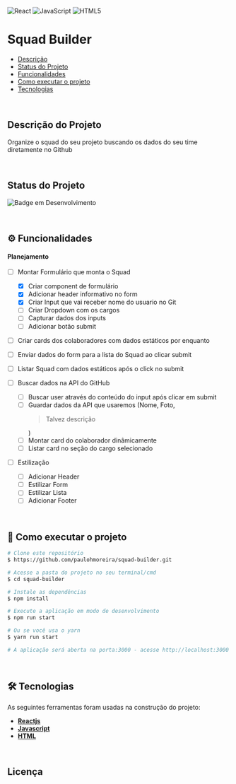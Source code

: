 ![React](https://img.shields.io/badge/react-%2320232a.svg?style=for-the-badge&logo=react&logoColor=%2361DAFB)
![JavaScript](https://img.shields.io/badge/javascript-%23323330.svg?style=for-the-badge&logo=javascript&logoColor=%23F7DF1E)
![HTML5](https://img.shields.io/badge/html5-%23E34F26.svg?style=for-the-badge&logo=html5&logoColor=white)

# Squad Builder

- [Descrição](#descrição-do-projeto)
- [Status do Projeto](#status-do-projeto)
- [Funcionalidades](#⚙️-funcionalidades)
- [Como executar o projeto](#🚀-como-executar-o-projeto)
- [Tecnologias](#🛠-tecnologias)

<br>

## Descrição do Projeto

Organize o squad do seu projeto buscando os dados do seu time diretamente no Github

<br>

## Status do Projeto

![Badge em Desenvolvimento](http://img.shields.io/static/v1?label=STATUS&message=EM%20DESENVOLVIMENTO&color=GREEN&style=for-the-badge)

<br>

## ⚙️ Funcionalidades

#### Planejamento

- [ ] Montar Formulário que monta o Squad

  - [x] Criar component de formulário
  - [x] Adicionar header informativo no form
  - [x] Criar Input que vai receber nome do usuario no Git
  - [ ] Criar Dropdown com os cargos
  - [ ] Capturar dados dos inputs
  - [ ] Adicionar botão submit

- [ ] Criar cards dos colaboradores com dados estáticos por enquanto
- [ ] Enviar dados do form para a lista do Squad ao clicar submit
- [ ] Listar Squad com dados estáticos após o click no submit

- [ ] Buscar dados na API do GitHub

  - [ ] Buscar user através do conteúdo do input após clicar em submit
  - [ ] Guardar dados da API que usaremos (Nome, Foto, <blockquote>Talvez descrição</blockquote>)
  - [ ] Montar card do colaborador dinâmicamente
  - [ ] Listar card no seção do cargo selecionado

- [ ] Estilização
  - [ ] Adicionar Header
  - [ ] Estilizar Form
  - [ ] Estilizar Lista
  - [ ] Adicionar Footer

<br>

## 🚀 Como executar o projeto

```bash
# Clone este repositório
$ https://github.com/paulohmoreira/squad-builder.git

# Acesse a pasta do projeto no seu terminal/cmd
$ cd squad-builder

# Instale as dependências
$ npm install

# Execute a aplicação em modo de desenvolvimento
$ npm run start

# Ou se você usa o yarn
$ yarn run start

# A aplicação será aberta na porta:3000 - acesse http://localhost:3000
```

<br>

## 🛠 Tecnologias

As seguintes ferramentas foram usadas na construção do projeto:

- **[Reactjs](https://pt-br.reactjs.org/)**
- **[Javascript](https://developer.mozilla.org/en-US/docs/Web/JavaScript)**
- **[HTML](https://developer.mozilla.org/en-US/docs/Web/HTML)**

<br>

## Licença
